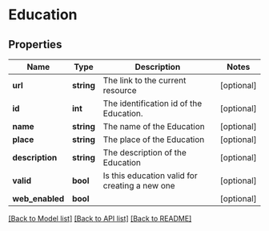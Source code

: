 # Education

## Properties
Name | Type | Description | Notes
------------ | ------------- | ------------- | -------------
**url** | **string** | The link to the current resource | [optional] 
**id** | **int** | The identification id of the Education. | [optional] 
**name** | **string** | The name of the Education | [optional] 
**place** | **string** | The place of the Education | [optional] 
**description** | **string** | The description of the Education | [optional] 
**valid** | **bool** | Is this education valid for creating a new one | [optional] 
**web_enabled** | **bool** |  | [optional] 

[[Back to Model list]](../../README.md#documentation-for-models) [[Back to API list]](../../README.md#documentation-for-api-endpoints) [[Back to README]](../../README.md)

